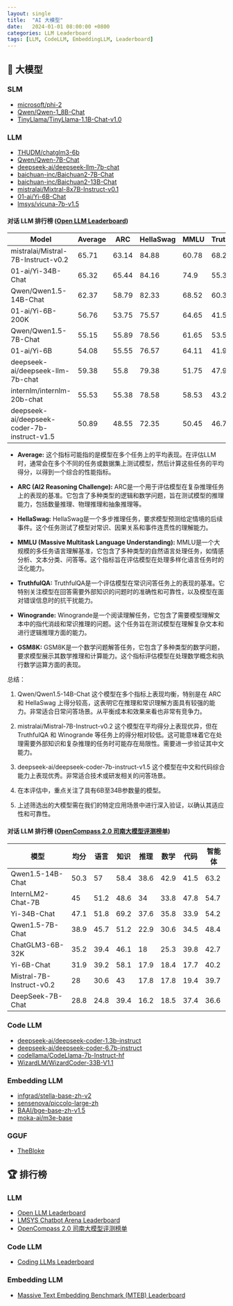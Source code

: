 ```yaml
---
layout: single
title:  "AI 大模型"
date:   2024-01-01 08:00:00 +0800
categories: LLM Leaderboard
tags: [LLM, CodeLLM, EmbeddingLLM, Leaderboard]
---
```


## 🔶 大模型
### SLM
- [microsoft/phi-2](https://huggingface.co/microsoft/phi-2)
- [Qwen/Qwen-1_8B-Chat](https://huggingface.co/Qwen/Qwen-1_8B-Chat)
- [TinyLlama/TinyLlama-1.1B-Chat-v1.0](https://huggingface.co/TinyLlama/TinyLlama-1.1B-Chat-v1.0)

### LLM
- [THUDM/chatglm3-6b](https://huggingface.co/THUDM/chatglm3-6b)
- [Qwen/Qwen-7B-Chat](https://huggingface.co/Qwen/Qwen-7B-Chat)
- [deepseek-ai/deepseek-llm-7b-chat](https://huggingface.co/deepseek-ai/deepseek-llm-7b-chat)
- [baichuan-inc/Baichuan2-7B-Chat](https://huggingface.co/baichuan-inc/Baichuan2-7B-Chat)
- [baichuan-inc/Baichuan2-13B-Chat](https://huggingface.co/baichuan-inc/Baichuan2-13B-Chat)
- [mistralai/Mixtral-8x7B-Instruct-v0.1](https://huggingface.co/mistralai/Mixtral-8x7B-Instruct-v0.1)
- [01-ai/Yi-6B-Chat](https://huggingface.co/01-ai/Yi-6B-Chat)
- [lmsys/vicuna-7b-v1.5](https://huggingface.co/lmsys/vicuna-7b-v1.5)

#### 对话 LLM 排行榜 ([Open LLM Leaderboard](https://huggingface.co/spaces/HuggingFaceH4/open_llm_leaderboard))

| Model | Average | ARC | HellaSwag | MMLU | TruthfulQA | Winogrande | GSM8K |
| --- | --- | --- | --- | --- | --- | --- | --- |
| mistralai/Mistral-7B-Instruct-v0.2 | 65.71 | 63.14 | 84.88 | 60.78 | 68.26 | 77.19 | 40.03 |
| 01-ai/Yi-34B-Chat     | 65.32 | 65.44 | 84.16 | 74.9  | 55.37 | 80.11 | 31.92 |
| Qwen/Qwen1.5-14B-Chat | 62.37 | 58.79 | 82.33 | 68.52 | 60.38 | 73.32 | 30.86 |
| 01-ai/Yi-6B-200K      | 56.76 | 53.75 | 75.57 | 64.65 | 41.56 | 73.64 | 31.39 |
| Qwen/Qwen1.5-7B-Chat  | 55.15 | 55.89 | 78.56 | 61.65 | 53.54 | 67.72 | 13.57 |
| 01-ai/Yi-6B           | 54.08 | 55.55 | 76.57 | 64.11 | 41.96 | 74.19 | 12.13 |
| deepseek-ai/deepseek-llm-7b-chat | 59.38 | 55.8  | 79.38 | 51.75 | 47.98 | 74.82 | 46.55 |
| internlm/internlm-20b-chat | 55.53 | 55.38 | 78.58 | 58.53 | 43.22 | 78.77 | 18.73 |
| deepseek-ai/deepseek-coder-7b-instruct-v1.5 | 50.89 | 48.55 | 72.35 | 50.45 | 46.73 | 66.85 | 20.39 |

- **Average:** 这个指标可能指的是模型在多个任务上的平均表现。在评估LLM时，通常会在多个不同的任务或数据集上测试模型，然后计算这些任务的平均得分，以得到一个综合的性能指标。

- **ARC (AI2 Reasoning Challenge):** ARC是一个用于评估模型在复杂推理任务上的表现的基准。它包含了多种类型的逻辑和数学问题，旨在测试模型的推理能力，包括数量推理、物理推理和抽象推理等。

- **HellaSwag:** HellaSwag是一个多步推理任务，要求模型预测给定情境的后续事件。这个任务测试了模型对常识、因果关系和事件连贯性的理解能力。

- **MMLU (Massive Multitask Language Understanding):** MMLU是一个大规模的多任务语言理解基准，它包含了多种类型的自然语言处理任务，如情感分析、文本分类、问答等。这个指标旨在评估模型在处理多样化语言任务时的泛化能力。

- **TruthfulQA:** TruthfulQA是一个评估模型在常识问答任务上的表现的基准。它特别关注模型在回答需要外部知识的问题时的准确性和可靠性，以及模型在面对错误信息时的抗干扰能力。

- **Winogrande:** Winogrande是一个阅读理解任务，它包含了需要模型理解文本中的指代消歧和常识推理的问题。这个任务旨在测试模型在理解复杂文本和进行逻辑推理方面的能力。

- **GSM8K:** GSM8K是一个数学问题解答任务，它包含了多种类型的数学问题，要求模型展示其数学推理和计算能力。这个指标评估模型在处理数学概念和执行数学运算方面的表现。

总结：

1. Qwen/Qwen1.5-14B-Chat
这个模型在多个指标上表现均衡，特别是在 ARC 和 HellaSwag 上得分较高，这表明它在推理和常识理解方面具有较强的能力。非常适合日常问答场景。从平衡成本和效果来看也非常有竞争力。

2. mistralai/Mistral-7B-Instruct-v0.2
这个模型在平均得分上表现优异，但在 TruthfulQA 和 Winogrande 等任务上的得分相对较低。这可能意味着它在处理需要外部知识和复杂推理的任务时可能存在局限性。需要进一步验证其中文能力。

3. deepseek-ai/deepseek-coder-7b-instruct-v1.5
这个模型在中文和代码综合能力上表现优秀。非常适合技术或研发相关的问答场景。

4. 在本评估中，重点关注了具有6B至34B参数量的模型。

5. 上述筛选出的大模型需在我们的特定应用场景中进行深入验证，以确认其适应性和可靠性。

#### 对话 LLM 排行榜 ([OpenCompass 2.0 司南大模型评测榜单](https://rank.opencompass.org.cn/leaderboard-llm-v2))
	
| 模型 | 均分 | 语言 | 知识 | 推理 | 数学 | 代码 | 智能体 |
| --- | --- | --- | --- | --- | --- | --- | --- |
| Qwen1.5-14B-Chat | 50.3 | 57 | 58.4 | 38.6 | 42.9 | 41.5 | 63.2 |
| InternLM2-Chat-7B | 45 | 51.2 | 48.6 | 34 | 33.8 | 47.8 | 54.7 |
| Yi-34B-Chat | 47.1 | 51.8 | 69.2 | 37.6 | 35.8 | 33.9 | 54.2 |
| Qwen1.5-7B-Chat | 38.9 | 45.7 | 51.2 | 22.9 | 30.6 | 34.5 | 48.4 |
| ChatGLM3-6B-32K | 35.2 | 39.4 | 46.1 | 18 | 25.3 | 39.8 | 42.7 |
| Yi-6B-Chat | 31.9 | 39.2 | 58.1 | 17.9 | 18.4 | 17.7 | 40.2 |
| Mistral-7B-Instruct-v0.2 | 28 | 30.6 | 43 | 17.8 | 17.8 | 19.4 | 39.7 |
| DeepSeek-7B-Chat | 28.8 | 24.8 | 39.4 | 16.2 | 18.5 | 37.4 | 36.6 |


### Code LLM
- [deepseek-ai/deepseek-coder-1.3b-instruct](https://huggingface.co/deepseek-ai/deepseek-coder-1.3b-instruct)
- [deepseek-ai/deepseek-coder-6.7b-instruct](https://huggingface.co/deepseek-ai/deepseek-coder-6.7b-instruct)
- [codellama/CodeLlama-7b-Instruct-hf](https://huggingface.co/codellama/CodeLlama-7b-Instruct-hf)
- [WizardLM/WizardCoder-33B-V1.1](https://huggingface.co/WizardLM/WizardCoder-33B-V1.1)

### Embedding LLM
- [infgrad/stella-base-zh-v2](https://huggingface.co/infgrad/stella-base-zh-v2)
- [sensenova/piccolo-large-zh](https://huggingface.co/sensenova/piccolo-large-zh)
- [BAAI/bge-base-zh-v1.5](https://huggingface.co/BAAI/bge-base-zh-v1.5)
- [moka-ai/m3e-base](https://huggingface.co/moka-ai/m3e-base)

### GGUF
- [TheBloke](https://huggingface.co/TheBloke)

## 🏆 排行榜
### LLM
- [Open LLM Leaderboard](https://huggingface.co/spaces/HuggingFaceH4/open_llm_leaderboard)
- [LMSYS Chatbot Arena Leaderboard](https://huggingface.co/spaces/lmsys/chatbot-arena-leaderboard)
- [OpenCompass 2.0 司南大模型评测榜单](https://rank.opencompass.org.cn/leaderboard-llm-v2)

### Code LLM
- [Coding LLMs Leaderboard](https://leaderboard.tabbyml.com/)

### Embedding LLM
- [Massive Text Embedding Benchmark (MTEB) Leaderboard](https://huggingface.co/spaces/mteb/leaderboard)
